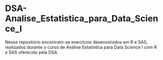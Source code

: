 # DSA-Analise_Estatistica_para_Data_Science_I
Nesse repositório encontram-se exercícios desenvolvidos em R e SAS, realizados durante o curso de Análise Estatística para Data Science I com R e SAS oferecido pela DSA.
